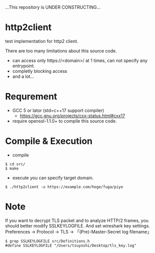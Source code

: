 ...This repository is UNDER CONSTRUCTING...

# http2client
test implementation for http2 client.

There are too many limitations about this source code.
- can access only https://\<domain\>/ at 1 times,   can not specify any entrypoint.
- completly blocking access
- and a lot...

# Requrement
- GCC 5 or lator (std=c++17 support compiler)
  - https://gcc.gnu.org/projects/cxx-status.html#cxx17
- require openssl-1.1.0+ to compile this source code.

# Compile & Execution  
- compile
```
$ cd src/
$ make
```

- execute
you can specify target domain.
```
$ ./http2client -u https://example.com/hoge/fuga/piyo
```

# Note
If you want to decrypt TLS packet and to analyze HTTP/2 frames, you should better modify SSLKEYLOGFILE. And set wireshark key settings. Preferences -> Protocol -> TLS -> 「(Pre)-Master-Secret log filename」
```
$ grep SSLKEYLOGFILE src/Definitions.h 
#define SSLKEYLOGFILE "/Users/tsuyoshi/Desktop/tls_key.log"
```
